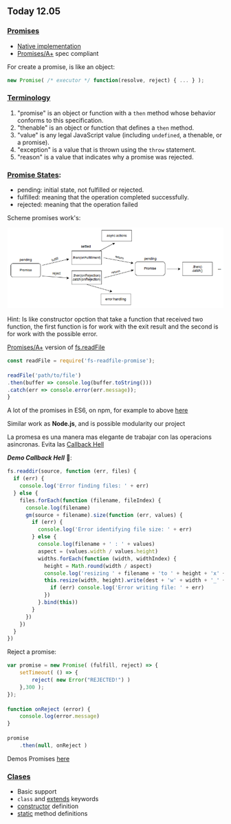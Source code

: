 ## Today 12.05 

### [Promises](https://skylabcoders.github.io/bootcamp-abril2017/?full#200)

- [Native implementation](https://developer.mozilla.org/en-US/docs/Web/JavaScript/Reference/Global_Objects/Promise)
- [Promises/A+](https://promisesaplus.com/) spec compliant

For create a promise, is like an object:

```javascript
new Promise( /* executor */ function(resolve, reject) { ... } );
```

### [Terminology](https://github.com/promises-aplus/promises-spec/blob/master/README.md#terminology)

1. "promise" is an object or function with a `then` method whose behavior conforms to this specification.
1. "thenable" is an object or function that defines a `then` method.
1. "value" is any legal JavaScript value (including `undefined`, a thenable, or a promise).
1. "exception" is a value that is thrown using the `throw` statement.
1. "reason" is a value that indicates why a promise was rejected.

### [Promise States](https://github.com/promises-aplus/promises-spec/blob/master/README.md#promise-states):

- pending: initial state, not fulfilled or rejected.
- fulfilled: meaning that the operation completed successfully.
- rejected: meaning that the operation failed

Scheme promises work's:

![promise.png](img/promise.png)

Hint: Is like constructor opction that take a function that received two function, the first function is for work with the exit result and the second is for work with the possible error.

[Promises/A+](https://promisesaplus.com/) version of [fs.readFile](https://nodejs.org/api/fs.html#fs_fs_readfile_filename_options_callback)

```javascript
const readFile = require('fs-readfile-promise');
 
readFile('path/to/file')
.then(buffer => console.log(buffer.toString()))
.catch(err => console.error(err.message));
}
```

A lot of the promises in ES6, on npm, for example to above [here](https://www.npmjs.com/package/fs-readfile-promise)

Similar work as **Node.js**, and is possible modularity our project

La promesa es una manera mas elegante de trabajar con las operacions asincronas. Evita las [Callback Hell](http://callbackhell.com/)

***Demo Callback Hell*** 👹: 
```javascript
fs.readdir(source, function (err, files) {
  if (err) {
    console.log('Error finding files: ' + err)
  } else {
    files.forEach(function (filename, fileIndex) {
      console.log(filename)
      gm(source + filename).size(function (err, values) {
        if (err) {
          console.log('Error identifying file size: ' + err)
        } else {
          console.log(filename + ' : ' + values)
          aspect = (values.width / values.height)
          widths.forEach(function (width, widthIndex) {
            height = Math.round(width / aspect)
            console.log('resizing ' + filename + 'to ' + height + 'x' + height)
            this.resize(width, height).write(dest + 'w' + width + '_' + filename, function(err) {
              if (err) console.log('Error writing file: ' + err)
            })
          }.bind(this))
        }
      })
    })
  }
})

```

Reject a promise:
```javascript
var promise = new Promise( (fulfill, reject) => {
    setTimeout( () => {
        reject( new Error("REJECTED!") )
    },300 );
});

function onReject (error) {
    console.log(error.message)
}
     
promise
    .then(null, onReject )
```


Demos Promises [here](Demos%20Promises)

### [Clases](https://developer.mozilla.org/en-US/docs/Web/JavaScript/Reference/Classes)

- Basic support
- ``class`` and [extends](https://developer.mozilla.org/en-US/docs/Web/JavaScript/Reference/Classes/extends) keywords
- [constructor](https://developer.mozilla.org/en-US/docs/Web/JavaScript/Reference/Classes/constructor) definition
- [static](https://developer.mozilla.org/en-US/docs/Web/JavaScript/Reference/Classes/static) method definitions
